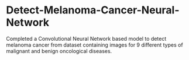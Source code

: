 # Detect-Melanoma-Cancer-Neural-Network

Completed a Convolutional Neural Network based model to detect melanoma cancer from dataset containing images for 9 different types of malignant and benign oncological diseases. 
